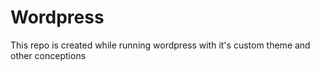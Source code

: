 # Wordpress
This repo is created while running wordpress with it's custom theme and other conceptions
